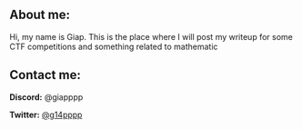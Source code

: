 ## About me:

Hi, my name is Giap. This is the place where I will post my writeup for some CTF competitions and something related to mathematic

## Contact me:

__Discord:__ @giapppp 

__Twitter:__ [@g14pppp](https://twitter.com/g14pppp)

